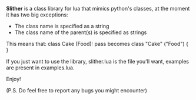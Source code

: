 **Slither** is a class library for lua that mimics python's classes, at the moment it has two big exceptions:

- The class name is specified as a string
- The class name of the parent(s) is specified as strings

This means that:
    class Cake (Food):
      pass
becomes
    class "Cake" ("Food") {
    }

If you just want to use the library, slither.lua is the file you'll want, examples are present in examples.lua.

Enjoy!

(P.S. Do feel free to report any bugs you might encounter)
